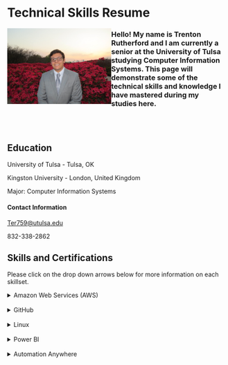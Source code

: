 # Technical Skills Resume


<img src="headshot.jpg" alt="Profile picture" width="240" height="175" border-radius="50" align="left">



<h3>Hello! My name is Trenton Rutherford and I am currently a senior at the University of Tulsa studying Computer Information Systems. This page will demonstrate some of the technical skills and knowledge I have mastered during my studies here.</h3>

<br>
<br>



<h2> Education</h2>

University of Tulsa - Tulsa, OK

Kingston University - London, United Kingdom 

Major: Computer Information Systems 

#### Contact Information

Ter759@utulsa.edu

832-338-2862


## Skills and Certifications

Please click on the drop down arrows below for more information on each skillset.


<details><summary>Amazon Web Services (AWS)</summary>
  
<h5> Description</h5>
  
</details>
<br>

  
<details><summary>GitHub</summary>

<h5> Description</h5>  
<br>
<ul>
<li>Fundamentals of distributed version control including creating, reviewing and approving pull requests.
<li>An introduction to source code management including task management, bug tracking and documentation.
<li>The use of Markdown and HTML to format webpages in order to display items held in Github repositories.
<li>Review of workflow management including workflow automation through GitHub Apps and workflow security.
</ul>
I completed the following courses in the <a href="https://lab.github.com/courses">GitHub Learning Lab</a>. These courses taught me how to stand up static pages, create and manage pull requests, facilitate collaboration, and more. 
<br>
  
<h4>Courses:</h4>
<ul>
<li>First Day on GitHub</li>
<li>First Week on GitHub</li>
<li>Introduction to GitHub</li>
<li>Communicating using Markdown</li>
<li>Introduction to HTML</li>
<li>GitHub Pages</li>
<li>Managing merge conflicts</li>
<li>Community Starter Kit</li>
<li>Uploading your project to GitHub</li>
<li>Getting started with GitHub Apps</li>
<li>Migrating your repository to GitHub</li>
<li>Reviewing pull requests</li>
<li>Securing your workflows</li>
<li>Create a release based workflow</li>
</ul>
<br>
</details>
<br>


<details><summary>Linux</summary>
  
<h5> Description</h5>
<br>
  <ul>
  <li> On LinuxAcademy.com, I completed the course LPI Linux Essentials. Through this course, I learned the basics of the Linux comamnd lines including beginner commands along with their respective parameters, commands to change directories and modify files, commands to view system information, and commands to view and alter users and groups along with permissions. </li>
  <li>Also on Linux, I used Virtual Box and Ubuntu to create my own VPN using Algo VPN scripts. I followed a tuturoial provided by trailofbits on GitHub. Through the tutorial provided, I was able to deploy an Algo server, configure VPN clients, create/delete users, and set up a tunnel by using WireGaurd.</li>
  </ul>
<img src="Linux.png" alt="cert">
  <br>
  <img src="Linux Certification.png" alt="confirm">
<br>
<br>
</details>
<br>

  
<details><summary>Power BI</summary>
  
<h5> Description</h5>
<br>
<ul>
  <li> I completed the course Analyzing and Visualizing Data with Power BI on edX.org (below is the course overview). By completing this course, I learned how to upload and manipulate data, define relationships of data and edit queries. I also learned to connect to external data from sources like SQL on Azure.</li>
  </ul>
<img src="Power BI EdEx Screenshot.png" alt="BI">
 <ul>
   <li>This training culminated with me creating a custom dashboard from a set of assigned data. This dashboard was then shared to be used on various platforms. From this course, I gained an overall understanding of how to manipulate and vizualize data for the purpose of creating an effective and efficient dashboard.</li>
   <li> <a href="https://youtu.be/HLRVrwNOCmI">Dashboard Video </a>  </li>
  </ul>
<img src="Retail Analysis Dashboard.PNG" alt="Dash">
<br>
<br>
</details>
<br>

  
<details><summary>Automation Anywhere</summary>
  
<h5> Description</h5>

<img src="AA Applying Bots.PNG" alt="Applying bots">
<img src="AA Managing RPA Lifecycle.PNG" alt="AA Managing RPA">
<img src="Automation Anywhere.PNG" alt="AA">
</details>
<br>


<br>


